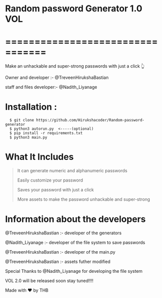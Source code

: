 # Random password Generator 1.0 VOL
# =================================

Make an unhackable and super-strong passwords with just a click 👆

Owner and developer :- @TreveenHirukshaBastian

staff and files developer:- @Nadith_Liyanage



# Installation :

      $ git clone https://github.com/Hirukshacoder/Random-password-generator
      $ python3 autorun.py  <-----(optional)
      $ pip install -r requirements.txt
      $ python3 main.py


# What It Includes
 
 > It can generate numeric and alphanumeric passwords
 > 
 > Easily customize your password
 > 
 > Saves your password with just a click
 > 
 > More assets to make the password unhackable and super-strong


# Information about the developers
@TreveenHirukshaBastian :- developer of the generators

@Nadith_Liyanage :- developer of the file system to save passwords

@TreveenHirukshaBastian :- developer of the main.py

@TreveenHirukshaBastian :- assets futher modified


Special Thanks to @Nadith_Liyanage for developing the file system

VOL 2.0 will be released soon stay tuned!!!!

Made with ❤ by THB

